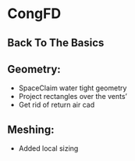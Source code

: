 # CongFD

## Back To The Basics

## Geometry:

- SpaceClaim water tight geometry
- Project rectangles over the vents’
- Get rid of return air cad


## Meshing:
- Added local sizing
